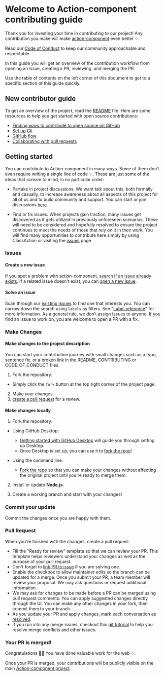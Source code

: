 # Welcome to Action-component contributing guide <!-- omit in toc -->

Thank you for investing your time in contributing to our project! Any contribution you make will make [action-component](https://github.com/mksunny1/action-component) even better :sparkles:.

Read our [Code of Conduct](./CODE_OF_CONDUCT.md) to keep our community approachable and respectable.

In this guide you will get an overview of the contribution workflow from opening an issue, creating a PR, reviewing, and merging the PR.

Use the table of contents on the left corner of this document to get to a specific section of this guide quickly.

## New contributor guide

To get an overview of the project, read the [README](./README.md) file. Here are some resources to help you get started with open source contributions:

- [Finding ways to contribute to open source on GitHub](https://docs.github.com/en/get-started/exploring-projects-on-github/finding-ways-to-contribute-to-open-source-on-github)
- [Set up Git](https://docs.github.com/en/get-started/getting-started-with-git/set-up-git)
- [GitHub flow](https://docs.github.com/en/get-started/using-github/github-flow)
- [Collaborating with pull requests](https://docs.github.com/en/github/collaborating-with-pull-requests)


## Getting started

You can contribute to Action-component in many ways. Some of them don't even require writing a single line of code :sparkles:. These are just some of the ideas that scream to mind, in no particular order:

- Partake in project discussions. We want talk about this, both formally and casually, to increase awareness about all aspects of this project for all of us and to build community and support. You can start or join discussions [here](https://github.com/mksunny1/action-component/discussions).

- Find or fix issues. When projects gain traction, many issues get discovered as it gets utilized in previously unforeseen scenarios. These will need to be considered and hopefully resolved to ensure the project continues to meet the needs of those that rely on it in their work. You will find many opportunities to contribute here simply by using ClassAction or visiting the [issues](https://github.com/mksunny1/action-component/issues) page.

### Issues

#### Create a new issue

If you spot a problem with action-component, [search if an issue already exists](https://docs.github.com/en/github/searching-for-information-on-github/searching-on-github/searching-issues-and-pull-requests#search-by-the-title-body-or-comments). If a related issue doesn't exist, you can [open a new issue](https://github.com/mksunny1/action-component/issues/new).

#### Solve an issue

Scan through our [existing issues](https://github.com/mksunny1/action-component/issues) to find one that interests you. You can narrow down the search using `labels` as filters. See "[Label reference](https://docs.github.com/en/contributing/collaborating-on-github-docs/label-reference)" for more information. As a general rule, we don’t assign issues to anyone. If you find an issue to work on, you are welcome to open a PR with a fix.

### Make Changes

#### Make changes to the project description

You can start your contribution journey with small changes such as a typo, sentence fix, or a broken link in the README, CONTRIBUTING or CODE_OF_CONDUCT files. 

1. Fork the repository. 
- Simply click the `fork` button at the top right corner of the project page.
2. Make your changes.
3. [create a pull request](#pull-request) for a review.

#### Make changes locally

1. Fork the repository.
- Using GitHub Desktop:
  - [Getting started with GitHub Desktop](https://docs.github.com/en/desktop/installing-and-configuring-github-desktop/getting-started-with-github-desktop) will guide you through setting up Desktop.
  - Once Desktop is set up, you can use it to [fork the repo](https://docs.github.com/en/desktop/contributing-and-collaborating-using-github-desktop/cloning-and-forking-repositories-from-github-desktop)!

- Using the command line:
  - [Fork the repo](https://docs.github.com/en/github/getting-started-with-github/fork-a-repo#fork-an-example-repository) so that you can make your changes without affecting the original project until you're ready to merge them.

2. Install or update **Node.js**. 

3. Create a working branch and start with your changes!

### Commit your update

Commit the changes once you are happy with them.

### Pull Request

When you're finished with the changes, create a pull request.
- Fill the "Ready for review" template so that we can review your PR. This template helps reviewers understand your changes as well as the purpose of your pull request.
- Don't forget to [link PR to issue](https://docs.github.com/en/issues/tracking-your-work-with-issues/linking-a-pull-request-to-an-issue) if you are solving one.
- Enable the checkbox to allow maintainer edits so the branch can be updated for a merge.
Once you submit your PR, a team member will review your proposal. We may ask questions or request additional information.
- We may ask for changes to be made before a PR can be merged using pull request comments. You can apply suggested changes directly through the UI. You can make any other changes in your fork, then commit them to your branch.
- As you update your PR and apply changes, mark each conversation as [resolved](https://docs.github.com/en/github/collaborating-with-issues-and-pull-requests/commenting-on-a-pull-request#resolving-conversations).
- If you run into any merge issues, checkout this [git tutorial](https://github.com/skills/resolve-merge-conflicts) to help you resolve merge conflicts and other issues.

### Your PR is merged!

Congratulations :tada::tada: You have done valuable work for the web :sparkles:.

Once your PR is merged, your contributions will be publicly visible on the main [Action-component project](https://github.com/mksunny1/action-component).

